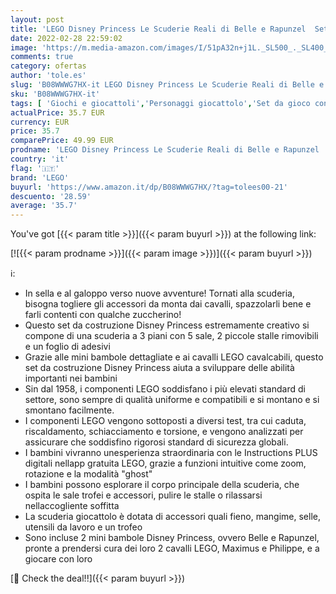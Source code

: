 ```yaml
---
layout: post
title: 'LEGO Disney Princess Le Scuderie Reali di Belle e Rapunzel  Set da Costruzione con Cavallo Giocattolo e Mini Bambole  43195'
date: 2022-02-28 22:59:02
image: 'https://m.media-amazon.com/images/I/51pA32n+j1L._SL500_._SL400_.jpg'
comments: true
category: ofertas
author: 'tole.es'
slug: 'B08WWWG7HX-it LEGO Disney Princess Le Scuderie Reali di Belle e Rapunzel...'
sku: 'B08WWWG7HX-it'
tags: [ 'Giochi e giocattoli','Personaggi giocattolo','Set da gioco con statuine','lego', ]
actualPrice: 35.7 EUR
currency: EUR
price: 35.7
comparePrice: 49.99 EUR
prodname: 'LEGO Disney Princess Le Scuderie Reali di Belle e Rapunzel  Set da Costruzione con Cavallo Giocattolo e Mini Bambole  43195'
country: 'it'
flag: '🇮🇹'
brand: 'LEGO'
buyurl: 'https://www.amazon.it/dp/B08WWWG7HX/?tag=tolees00-21'
descuento: '28.59'
average: '35.7'
---
```


You've got [{{< param title >}}]({{< param buyurl >}}) at the following link:

[![{{< param prodname >}}]({{< param image >}})]({{< param buyurl >}})

ℹ️:

- In sella e al galoppo verso nuove avventure! Tornati alla scuderia, bisogna togliere gli accessori da monta dai cavalli, spazzolarli bene e farli contenti con qualche zuccherino!
- Questo set da costruzione Disney Princess estremamente creativo si compone di una scuderia a 3 piani con 5 sale, 2 piccole stalle rimovibili e un foglio di adesivi
- Grazie alle mini bambole dettagliate e ai cavalli LEGO cavalcabili, questo set da costruzione Disney Princess aiuta a sviluppare delle abilità importanti nei bambini
- Sin dal 1958, i componenti LEGO soddisfano i più elevati standard di settore, sono sempre di qualità uniforme e compatibili e si montano e si smontano facilmente.
- I componenti LEGO vengono sottoposti a diversi test, tra cui caduta, riscaldamento, schiacciamento e torsione, e vengono analizzati per assicurare che soddisfino rigorosi standard di sicurezza globali.
- I bambini vivranno unesperienza straordinaria con le Instructions PLUS digitali nellapp gratuita LEGO, grazie a funzioni intuitive come zoom, rotazione e la modalità "ghost"
- I bambini possono esplorare il corpo principale della scuderia, che ospita le sale trofei e accessori, pulire le stalle o rilassarsi nellaccogliente soffitta
- La scuderia giocattolo è dotata di accessori quali fieno, mangime, selle, utensili da lavoro e un trofeo
- Sono incluse 2 mini bambole Disney Princess, ovvero Belle e Rapunzel, pronte a prendersi cura dei loro 2 cavalli LEGO, Maximus e Philippe, e a giocare con loro

[🛒 Check the deal!!]({{< param buyurl >}})

